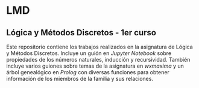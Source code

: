 # LMD
## Lógica y Métodos Discretos - 1er curso

Este repositorio contiene los trabajos realizados en la asignatura de Lógica
y Métodos Discretos. Incluye un guión en *Jupyter Notebook* sobre propiedades
de los números naturales, inducción y recursividad. También incluye varios
guiones sobre temas de la asignatura en *wxmaxima* y un árbol genealógico 
en *Prolog* con diversas funciones para obtener información de los miembros 
de la familia y sus relaciones.
